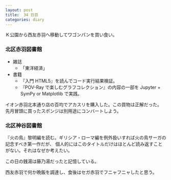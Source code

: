 ```yaml
---
layout: post
title:  34 日目
categories: diary
---
```


Ｋ公園から西友赤羽へ移動してワゴンパンを買い食い。

### 北区赤羽図書館

* 雑誌
  * 「東洋経済」
* 書籍
  * 『入門 HTML5』を読んでコード実行結果検証。
  * 『POV-Ray で楽しむグラフコレクション』の内容の一部を Jupyter + SymPy or Matplotlib で実践。

イオン赤羽北本通り店の百均でアカスリを購入した。この買物は正解だった。
先月冒頭に買ったスポンジは別用途にコンバートしよう。

### 北区神谷図書館

『火の鳥』黎明編を読む。ギリシア・ローマ編を例外扱いすれば火の鳥サーガの記念すべき第一作だが、
個人的にはこのタイトルだけはほとんど読み返すことがない。それはなぜか考えたい。

この日の銭湯は藤乃湯だったと記憶している。

西友赤羽で何か晩飯を調達し、食後はセガ赤羽でフニャフニャしたと思う。
